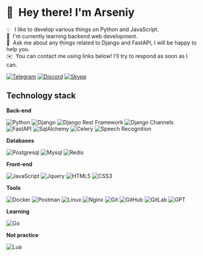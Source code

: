 # 👋 &nbsp;Hey there! I'm Arseniy

💡 &nbsp;&nbsp;I like to develop various things on Python and JavaScript.\
🌱 &nbsp;I'm currently learning backend web development.\
💬 &nbsp;Ask me about any things related to Django and FastAPI, I will be happy to help you.\
✉️ &nbsp;You can contact me using links below! I'll try to respond as soon as I can.

[![Telegram](https://img.shields.io/badge/-Telegram-1769FF?style=flat&logo=Telegram&logoColor=white)](https://t.me/Friskes) [![Discord](https://img.shields.io/badge/Discord-%237289DA.svg?logo=discord&logoColor=white)](https://discordapp.com/users/324955565652443137/) [![Skype](https://img.shields.io/badge/Skype-%0D98BA.svg?logo=skype&logoColor=white)](https://join.skype.com/invite/ah8uMKNLrlQo) 

## Technology stack

**Back-end**

![Python](https://img.shields.io/badge/-Python-black?style=flat-square&logo=Python)
![Django](https://img.shields.io/badge/-Django-0aad48?style=flat-square&logo=Django)
![Django Rest Framework](https://img.shields.io/badge/DRF-red?style=flat-square&logo=Django)
![Django Channels](https://img.shields.io/badge/-Django_Channels-46a2f1?style=flat-square&logo=Django)
![FastAPI](https://img.shields.io/badge/-FastAPI-%2300C7B7?style=flat-square&logo=FastAPI)
![SqlAlchemy](https://img.shields.io/badge/-SqlAlchemy-FCA121?style=flat-square&logo=SqlAlchemy)
![Celery](https://img.shields.io/badge/-Celery-%2300C7B7?style=flat-square&logo=Celery)
![Speech Recognition](https://img.shields.io/badge/-Speech_Recognition-blue?style=flat-square&logo=Speech_Recognition)

**Databases**

![Postgresql](https://img.shields.io/badge/-Postgresql-%232c3e50?style=flat-square&logo=Postgresql)
![Mysql](https://img.shields.io/badge/-Mysql-%232c3e50?style=flat-square&logo=Mysql)
![Redis](https://img.shields.io/badge/-Redis-FCA121?style=flat-square&logo=Redis)

**Front-end**

![JavaScript](https://img.shields.io/badge/-JavaScript-%23F7DF1C?style=flat-square&logo=javascript&logoColor=000000&labelColor=%23F7DF1C&color=%23FFCE5A)
![Jquery](https://img.shields.io/badge/-Jquery-%23F7DF1C?style=flat-square&logo=Jquery&logoColor=000000&labelColor=%23F7DF1C&color=%23FFCE5A)
![HTML5](https://img.shields.io/badge/-HTML5-%23E44D27?style=flat-square&logo=html5&logoColor=ffffff)
![CSS3](https://img.shields.io/badge/-CSS3-%231572B6?style=flat-square&logo=css3)

**Tools**

![Docker](https://img.shields.io/badge/-Docker-46a2f1?style=flat-square&logo=docker&logoColor=white)
![Postman](https://img.shields.io/badge/Postman-FCA121?style=flat-square&logo=postman)
![Linux](https://img.shields.io/badge/Linux-black?style=flat-square&logo=linux)
![Nginx](https://img.shields.io/badge/Nginx-black?style=flat-square&logo=Nginx)
![Git](https://img.shields.io/badge/-Git-black?style=flat-square&logo=git)
![GitHub](https://img.shields.io/badge/-GitHub-181717?style=flat-square&logo=github)
![GitLab](https://img.shields.io/badge/-GitLab-FCA121?style=flat-square&logo=gitlab)
![GPT](https://img.shields.io/badge/-GPT-FCA121?style=flat-square&logo=GPT)

**Learning**

![Go](https://img.shields.io/badge/-Go-grey?style=flat-square&logo=go)

**Not practice**

![Lua](https://img.shields.io/badge/-Lua-black?style=flat-square&logo=Lua)